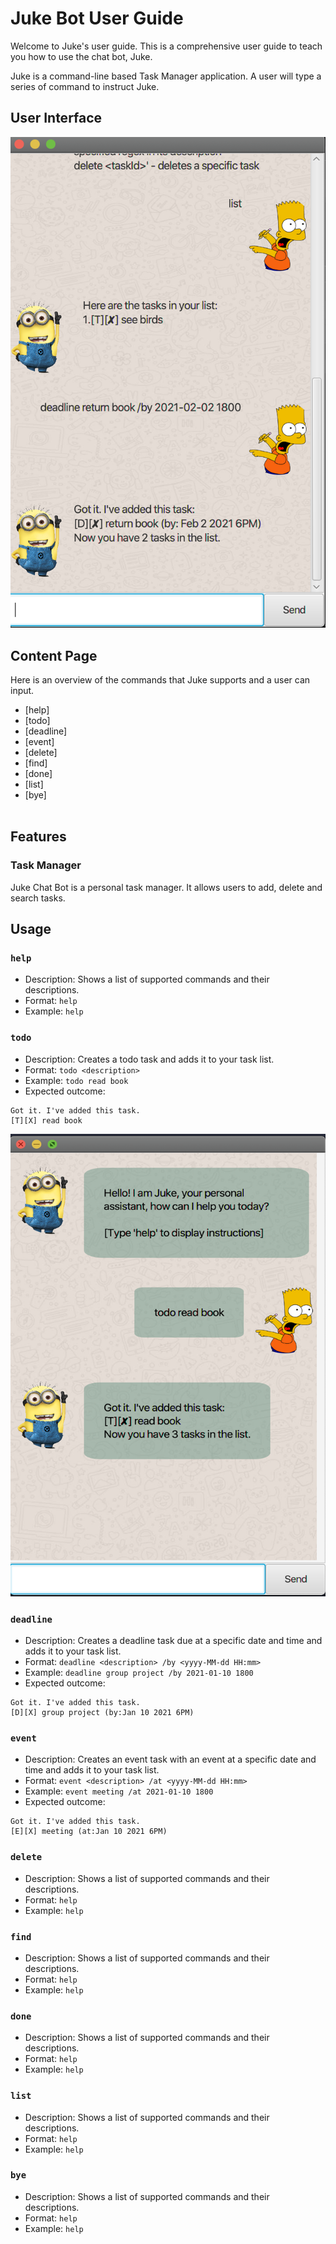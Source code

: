 # Juke Bot User Guide

Welcome to Juke's user guide. This is a comprehensive user guide to teach you how to use the chat bot, Juke.

Juke is a command-line based Task Manager application. A user will type a series of command to instruct Juke.

## User Interface
![UI](Ui.png)

## Content Page
Here is an overview of the commands that Juke supports and a user can input.
* [help]
* [todo]
* [deadline]
* [event]
* [delete]
* [find]
* [done]
* [list]
* [bye]
<br/><br/>


## Features 

### Task Manager
Juke Chat Bot is a personal task manager. It allows users to add, delete and search tasks.

## Usage

### `help` 
* Description: Shows a list of supported commands and their descriptions.
* Format: `help`
* Example: `help`

### `todo`
* Description: Creates a todo task and adds it to your task list.
* Format: `todo <description>`
* Example: `todo read book`
* Expected outcome: 
```
Got it. I've added this task. 
[T][X] read book

```
<p align="center">
  <img height="740" width="512" src="https://raw.githubusercontent.com/branzuelajohn/ip/master/docs/images/todo.png">
</p>


### `deadline`
* Description: Creates a deadline task due at a specific date and time and adds it to your task list.
* Format: `deadline <description> /by <yyyy-MM-dd HH:mm>`
* Example: `deadline group project /by 2021-01-10 1800` 
* Expected outcome: 
```
Got it. I've added this task. 
[D][X] group project (by:Jan 10 2021 6PM) 

```

### `event`
* Description: Creates an event task with an event at a specific date and time and adds it to your task list.
* Format: `event <description> /at <yyyy-MM-dd HH:mm>`
* Example: `event meeting /at 2021-01-10 1800` 
* Expected outcome: 
```
Got it. I've added this task. 
[E][X] meeting (at:Jan 10 2021 6PM) 

```

### `delete`
* Description: Shows a list of supported commands and their descriptions.
* Format: `help`
* Example: `help`

### `find`
* Description: Shows a list of supported commands and their descriptions.
* Format: `help`
* Example: `help`

### `done`
* Description: Shows a list of supported commands and their descriptions.
* Format: `help`
* Example: `help`

### `list`
* Description: Shows a list of supported commands and their descriptions.
* Format: `help`
* Example: `help`

### `bye` 
* Description: Shows a list of supported commands and their descriptions.
* Format: `help`
* Example: `help`





